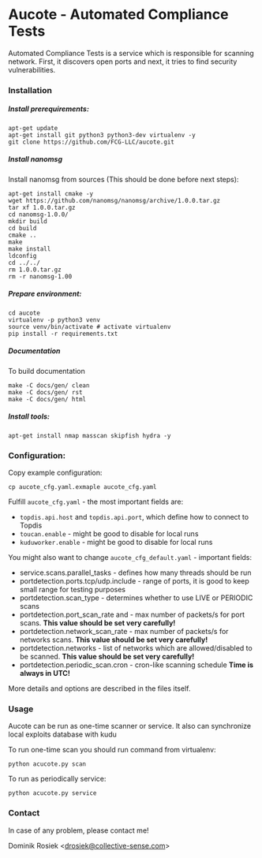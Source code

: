 # Aucote - Automated Compliance Tests

Automated Compliance Tests is a service which is responsible for scanning network. First, it discovers open ports and next, it tries to find security vulnerabilities.

### Installation

##### Install prerequirements:
```
apt-get update
apt-get install git python3 python3-dev virtualenv -y
git clone https://github.com/FCG-LLC/aucote.git
```

##### Install nanomsg

Install nanomsg from sources (This should be done before next steps):
```
apt-get install cmake -y
wget https://github.com/nanomsg/nanomsg/archive/1.0.0.tar.gz
tar xf 1.0.0.tar.gz
cd nanomsg-1.0.0/
mkdir build
cd build
cmake ..
make
make install
ldconfig
cd ../../
rm 1.0.0.tar.gz
rm -r nanomsg-1.00
```

##### Prepare environment:
```
cd aucote
virtualenv -p python3 venv
source venv/bin/activate # activate virtualenv
pip install -r requirements.txt
```

##### Documentation
To build documentation

```
make -C docs/gen/ clean
make -C docs/gen/ rst
make -C docs/gen/ html
```

##### Install tools:
```
apt-get install nmap masscan skipfish hydra -y
```

### Configuration:

Copy example configuration:
```
cp aucote_cfg.yaml.exmaple aucote_cfg.yaml
```

Fulfill `aucote_cfg.yaml` - the most important fields are:
 - `topdis.api.host` and `topdis.api.port`, which define how to connect to Topdis 
 - `toucan.enable` - might be good to disable for local runs
 - `kuduworker.enable` - might be good to disable for local runs
 
You might also want to change `aucote_cfg_default.yaml` - important fields:
 - service.scans.parallel_tasks - defines how many threads should be run
 - portdetection.ports.tcp/udp.include - range of ports, it is good to keep small range for testing purposes
 - portdetection.scan_type - determines whether to use LIVE or PERIODIC scans
 - portdetection.port_scan_rate and - max number of packets/s for port scans. **This value should be set very carefully!**
 - portdetection.network_scan_rate - max number of packets/s for networks scans. **This value should be set very carefully!**
 - portdetection.networks - list of networks which are allowed/disabled to be scanned. **This value should be set very carefully!**
 - portdetection.periodic_scan.cron - cron-like scanning schedule **Time is always in UTC!**

More details and options are described in the files itself.

### Usage

Aucote can be run as one-time scanner or service. It also can synchronize local exploits database with kudu

To run one-time scan you should run command from virtualenv:
```
python acucote.py scan
```

To run as periodically service:
```
python acucote.py service
```

### Contact

In case of any problem, please contact me!

Dominik Rosiek <<drosiek@collective-sense.com>>
